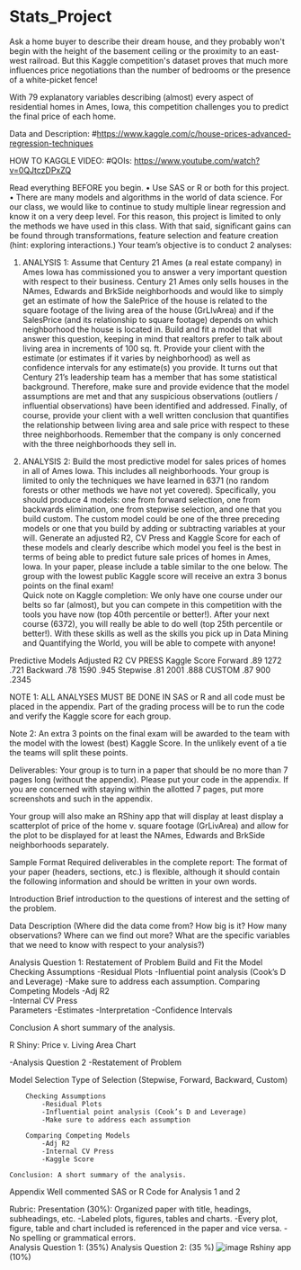 # Stats_Project
Ask a home buyer to describe their dream house, and they probably won't begin with the height of the basement ceiling or the proximity to an east-west railroad. But this Kaggle competition's dataset proves that much more influences price negotiations than the number of bedrooms or the presence of a white-picket fence!

With 79 explanatory variables describing (almost) every aspect of residential homes in Ames, Iowa, this competition challenges you to predict the final price of each home.

Data and Description: 
#https://www.kaggle.com/c/house-prices-advanced-regression-techniques

HOW TO KAGGLE VIDEO: 
#QOIs:  https://www.youtube.com/watch?v=0QJtczDPxZQ

Read everything BEFORE you begin.
•	Use SAS or R or both for this project.
•	There are many models and algorithms in the world of data science.  For our class, we would like to continue to study multiple linear regression and know it on a very deep level.  For this reason, this project is limited to only the methods we have used in this class.  With that said, significant gains can be found through transformations, feature selection and feature creation (hint: exploring interactions.)
Your team’s objective is to conduct 2 analyses:

1)	ANALYSIS 1: Assume that Century 21 Ames (a real estate company) in Ames Iowa has commissioned you to answer a very important question with respect to their business.  Century 21 Ames only sells houses in the NAmes, Edwards and BrkSide neighborhoods and would like to simply get an estimate of how the SalePrice of the house is related to the square footage of the living area of the house (GrLIvArea) and if the SalesPrice (and its relationship to square footage) depends on which neighborhood the house is located in. Build and fit a model that will answer this question, keeping in mind that realtors prefer to talk about living area in increments of 100 sq. ft. Provide your client with the estimate (or estimates if it varies by neighborhood) as well as confidence intervals for any estimate(s) you provide. It turns out that Century 21’s leadership team has a member that has some statistical background. Therefore, make sure and provide evidence that the model assumptions are met and that any suspicious observations (outliers / influential observations) have been identified and addressed. Finally, of course, provide your client with a well written conclusion that quantifies the relationship between living area and sale price with respect to these three neighborhoods. Remember that the company is only concerned with the three neighborhoods they sell in. 
 
2)	ANALYSIS 2: Build the most predictive model for sales prices of homes in all of Ames Iowa.  This includes all neighborhoods. Your group is limited to only the techniques we have learned in 6371 (no random forests or other methods we have not yet covered).  Specifically, you should produce 4 models: one from forward selection, one from backwards elimination, one from stepwise selection, and one that you build custom.  The custom model could be one of the three preceding models or one that you build by adding or subtracting variables at your will.  Generate an adjusted R2, CV Press and Kaggle Score for each of these models and clearly describe which model you feel is the best in terms of being able to predict future sale prices of homes in Ames, Iowa.  In your paper, please include a table similar to the one below.  The group with the lowest public Kaggle score will receive an extra 3 bonus points on the final exam!  
Quick note on Kaggle completion:  We only have one course under our belts so far (almost), but you can compete in this competition with the tools you have now (top 40th percentile or better!). After your next course (6372), you will really be able to do well (top 25th percentile or better!). With these skills as well as the skills you pick up in Data Mining and Quantifying the World, you will be able to compete with anyone!

Predictive Models	Adjusted R2	CV PRESS	Kaggle Score
Forward  	.89	1272	.721
Backward	.78	1590	.945
Stepwise	.81	2001	.888
CUSTOM	.87	900	.2345

NOTE 1: ALL ANALYSES MUST BE DONE IN SAS or R and all code must be placed in the appendix.  Part of the grading process will be to run the code and verify the Kaggle score for each group.

Note 2: An extra 3 points on the final exam will be awarded to the team with the model with the lowest (best) Kaggle Score.  In the unlikely event of a tie the teams will split these points.  

Deliverables:
Your group is to turn in a paper that should be no more than 7 pages long (without the appendix). Please put your code in the appendix. If you are concerned with staying within the allotted 7 pages, put more screenshots and such in the appendix.

Your group will also make an RShiny app that will display at least display a scatterplot of price of the home v. square footage (GrLivArea) and allow for the plot to be displayed for at least the NAmes, Edwards and BrkSide neighborhoods separately. 

Sample Format
Required deliverables in the complete report: 
The format of your paper (headers, sections, etc.) is flexible, although it should contain the following information and should be written in your own words.  

Introduction 
	Brief introduction to the questions of interest and the setting of the problem.  

Data Description 
(Where did the data come from?  How big is it? How many observations?  Where can we find out more?  What are the specific variables that we need to know with respect to your analysis?)

Analysis Question 1:
	Restatement of Problem 
	Build and Fit the Model
	Checking Assumptions 
		-Residual Plots 
		-Influential point analysis (Cook’s D and Leverage)
		-Make sure to address each assumption.
	Comparing Competing Models
		-Adj R2  
		-Internal CV Press  
	Parameters
		-Estimates
		-Interpretation 
		-Confidence Intervals 

Conclusion
	A short summary of the analysis.
	
R Shiny: Price v. Living Area Chart

-Analysis Question 2
-Restatement of Problem 

Model Selection
		Type of Selection (Stepwise, Forward, Backward, Custom)	 

		Checking Assumptions 
			-Residual Plots
			-Influential point analysis (Cook’s D and Leverage)
			-Make sure to address each assumption

		Comparing Competing Models
			-Adj R2   
			-Internal CV Press   
			-Kaggle Score 

	Conclusion: A short summary of the analysis.  
	

Appendix
Well commented SAS or R Code for Analysis 1 and 2 


Rubric:
Presentation (30%):
	Organized paper with title, headings, subheadings, etc.
		-Labeled plots, figures, tables and charts.
		-Every plot, figure, table and chart included is referenced in the paper and vice versa. 
		-No spelling or grammatical errors.  
Analysis Question 1: (35%)
Analysis Question 2: (35 %)
![image](https://user-images.githubusercontent.com/8387327/180610247-81b9b5c2-98a6-4ce0-913c-b93746ce8252.png)
Rshiny app (10%)
